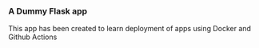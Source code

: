 ### A Dummy Flask app
This app has been created to learn deployment of apps using Docker and Github Actions